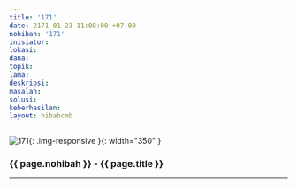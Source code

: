 ```yaml
---
title: '171'
date: 2171-01-23 11:08:00 +07:00
nohibah: '171'
inisiator:
lokasi:
dana:
topik:
lama:
deskripsi:
masalah:
solusi:
keberhasilan:
layout: hibahcmb
---
```


![171](/static/img/hibahcmb/171.png){: .img-responsive }{: width="350" }

### {{ page.nohibah }} - {{ page.title }}

---

